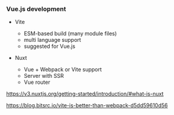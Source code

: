 ### Vue.js development

- Vite

    - ESM-based build (many module files)
    - multi language support
    - suggested for Vue.js

- Nuxt

    - Vue + Webpack or Vite support
    - Server with SSR
    - Vue router


<aside class="notes">

https://v3.nuxtjs.org/getting-started/introduction/#what-is-nuxt

https://blog.bitsrc.io/vite-is-better-than-webpack-d5dd59610d56

</aside>
